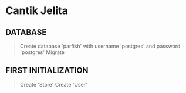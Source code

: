 # Cantik Jelita

## DATABASE
> Create database 'parfish' with username 'postgres' and password 'postgres'
> Migrate

## FIRST INITIALIZATION
> Create 'Store' 
> Create 'User'